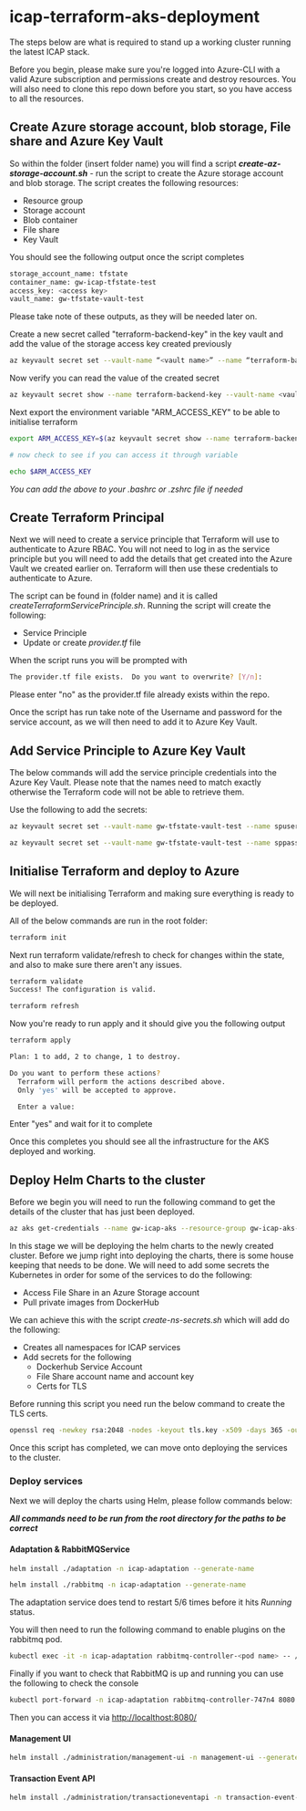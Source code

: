 # icap-terraform-aks-deployment

The steps below are what is required to stand up a working cluster running the latest ICAP stack.

Before you begin, please make sure you're logged into Azure-CLI with a valid Azure subscription and permissions create and destroy resources. You will also need to clone this repo down before you start, so you have access to all the resources.

## Create Azure storage account, blob storage, File share and Azure Key Vault

So within the folder (insert folder name) you will find a script ***create-az-storage-account.sh*** - run the script to create the Azure storage account and blob storage. The script creates the following resources:

- Resource group
- Storage account
- Blob container
- File share
- Key Vault

You should see the following output once the script completes

```bash
storage_account_name: tfstate
container_name: gw-icap-tfstate-test
access_key: <access key>
vault_name: gw-tfstate-vault-test
```

Please take note of these outputs, as they will be needed later on.

Create a new secret called "terraform-backend-key" in the key vault and add the value of the storage access key created previously

```bash
az keyvault secret set --vault-name “<vault name>” --name “terraform-backend-key” --value <the value of the access_key key>
```

Now verify you can read the value of the created secret

```bash
az keyvault secret show --name terraform-backend-key --vault-name <vault name> --query value -o tsv
```

Next export the environment variable "ARM_ACCESS_KEY" to be able to initialise terraform

```bash
export ARM_ACCESS_KEY=$(az keyvault secret show --name terraform-backend-key --vault-name <vault name> --query value -o tsv)

# now check to see if you can access it through variable

echo $ARM_ACCESS_KEY
```
*You can add the above to your .bashrc or .zshrc file if needed*
## Create Terraform Principal

Next we will need to create a service principle that Terraform will use to authenticate to Azure RBAC. You will not need to log in as the service principle but you will need to add the details that get created into the Azure Vault we created earlier on. Terraform will then use these credentials to authenticate to Azure.

The script can be found in (folder name) and it is called *createTerraformServicePrinciple.sh*. Running the script will create the following:

- Service Principle
- Update or create *provider.tf* file

When the script runs you will be prompted with 

```bash
The provider.tf file exists.  Do you want to overwrite? [Y/n]:
```

Please enter "no" as the provider.tf file already exists within the repo.

Once the script has run take note of the Username and password for the service account, as we will then need to add it to Azure Key Vault.

## Add Service Principle to Azure Key Vault

The below commands will add the service principle credentials into the Azure Key Vault. Please note that the names need to match exactly otherwise the Terraform code will not be able to retrieve them.

Use the following to add the secrets:

```bash
az keyvault secret set --vault-name gw-tfstate-vault-test --name spusername --value <ClientID-Secret>

az keyvault secret set --vault-name gw-tfstate-vault-test --name sppassword --value <Client-Secret>
```

## Initialise Terraform and deploy to Azure

We will next be initialising Terraform and making sure everything is ready to be deployed.

All of the below commands are run in the root folder:

```bash
terraform init
```

Next run terraform validate/refresh to check for changes within the state, and also to make sure there aren't any issues.

```bash
terraform validate
Success! The configuration is valid.

terraform refresh
```

Now you're ready to run apply and it should give you the following output

```bash
terraform apply

Plan: 1 to add, 2 to change, 1 to destroy.

Do you want to perform these actions?
  Terraform will perform the actions described above.
  Only 'yes' will be accepted to approve.

  Enter a value:
```

Enter "yes" and wait for it to complete

Once this completes you should see all the infrastructure for the AKS deployed and working.

## Deploy Helm Charts to the cluster

Before we begin you will need to run the following command to get the details of the cluster that has just been deployed.

```bash
az aks get-credentials --name gw-icap-aks --resource-group gw-icap-aks-deploy
```

In this stage we will be deploying the helm charts to the newly created cluster. Before we jump right into deploying the charts, there is some house keeping that needs to be done. We will need to add some secrets the Kubernetes in order for some of the services to do the following:

- Access File Share in an Azure Storage account
- Pull private images from DockerHub

We can achieve this with the script *create-ns-secrets.sh* which will add do the following:

- Creates all namespaces for ICAP services
- Add secrets for the following
  - Dockerhub Service Account
  - File Share account name and account key
  - Certs for TLS

Before running this script you need run the below command to create the TLS certs.

```bash
openssl req -newkey rsa:2048 -nodes -keyout tls.key -x509 -days 365 -out certificate.crt
```

Once this script has completed, we can move onto deploying the services to the cluster.

### Deploy services

Next we will deploy the charts using Helm, please follow commands below:

***All commands need to be run from the root directory for the paths to be correct***

#### Adaptation & RabbitMQService

```bash
helm install ./adaptation -n icap-adaptation --generate-name

helm install ./rabbitmq -n icap-adaptation --generate-name
```

The adaptation service does tend to restart 5/6 times before it hits *Running* status.

You will then need to run the following command to enable plugins on the rabbitmq pod.

```bash
kubectl exec -it -n icap-adaptation rabbitmq-controller-<pod name> -- /bin/bash -c "rabbitmq-plugins enable rabbitmq_management"
```

Finally if you want to check that RabbitMQ is up and running you can use the following to check the console

```bash
kubectl port-forward -n icap-adaptation rabbitmq-controller-747n4 8080:15672
```

Then you can access it via [http://localthost:8080/](http://localthost:8080/)

#### Management UI

```bash
helm install ./administration/management-ui -n management-ui --generate-name
```

#### Transaction Event API

```bash
helm install ./administration/transactioneventapi -n transaction-event-api --generate-name
```